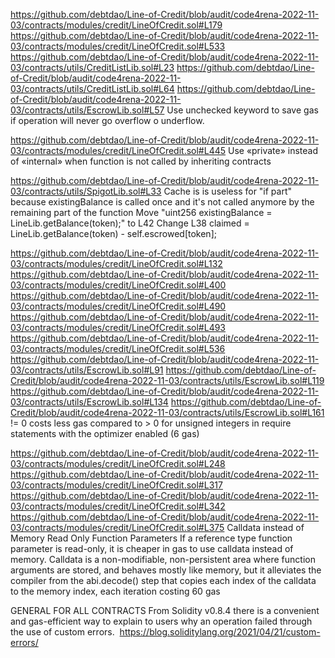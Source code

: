 https://github.com/debtdao/Line-of-Credit/blob/audit/code4rena-2022-11-03/contracts/modules/credit/LineOfCredit.sol#L179
https://github.com/debtdao/Line-of-Credit/blob/audit/code4rena-2022-11-03/contracts/modules/credit/LineOfCredit.sol#L533
https://github.com/debtdao/Line-of-Credit/blob/audit/code4rena-2022-11-03/contracts/utils/CreditListLib.sol#L23
https://github.com/debtdao/Line-of-Credit/blob/audit/code4rena-2022-11-03/contracts/utils/CreditListLib.sol#L64
https://github.com/debtdao/Line-of-Credit/blob/audit/code4rena-2022-11-03/contracts/utils/EscrowLib.sol#L57
Use unchecked keyword to save gas if operation will never go overflow o underflow. 

https://github.com/debtdao/Line-of-Credit/blob/audit/code4rena-2022-11-03/contracts/modules/credit/LineOfCredit.sol#L445
Use «private» instead of «internal»  when function is not called by inheriting contracts

https://github.com/debtdao/Line-of-Credit/blob/audit/code4rena-2022-11-03/contracts/utils/SpigotLib.sol#L33
Cache is is useless for "if part" because existingBalance is called once and it's not called anymore by the remaining part of the function
Move "uint256 existingBalance = LineLib.getBalance(token);" to L42 
Change L38 claimed = LineLib.getBalance(token) - self.escrowed[token];

https://github.com/debtdao/Line-of-Credit/blob/audit/code4rena-2022-11-03/contracts/modules/credit/LineOfCredit.sol#L132
https://github.com/debtdao/Line-of-Credit/blob/audit/code4rena-2022-11-03/contracts/modules/credit/LineOfCredit.sol#L400
https://github.com/debtdao/Line-of-Credit/blob/audit/code4rena-2022-11-03/contracts/modules/credit/LineOfCredit.sol#L490
https://github.com/debtdao/Line-of-Credit/blob/audit/code4rena-2022-11-03/contracts/modules/credit/LineOfCredit.sol#L493
https://github.com/debtdao/Line-of-Credit/blob/audit/code4rena-2022-11-03/contracts/modules/credit/LineOfCredit.sol#L536
https://github.com/debtdao/Line-of-Credit/blob/audit/code4rena-2022-11-03/contracts/utils/EscrowLib.sol#L91
https://github.com/debtdao/Line-of-Credit/blob/audit/code4rena-2022-11-03/contracts/utils/EscrowLib.sol#L119
https://github.com/debtdao/Line-of-Credit/blob/audit/code4rena-2022-11-03/contracts/utils/EscrowLib.sol#L134
https://github.com/debtdao/Line-of-Credit/blob/audit/code4rena-2022-11-03/contracts/utils/EscrowLib.sol#L161
!= 0 costs less gas compared to > 0 for unsigned integers in require statements with the optimizer enabled (6 gas)


https://github.com/debtdao/Line-of-Credit/blob/audit/code4rena-2022-11-03/contracts/modules/credit/LineOfCredit.sol#L248
https://github.com/debtdao/Line-of-Credit/blob/audit/code4rena-2022-11-03/contracts/modules/credit/LineOfCredit.sol#L317
https://github.com/debtdao/Line-of-Credit/blob/audit/code4rena-2022-11-03/contracts/modules/credit/LineOfCredit.sol#L342
https://github.com/debtdao/Line-of-Credit/blob/audit/code4rena-2022-11-03/contracts/modules/credit/LineOfCredit.sol#L375
Calldata instead of Memory Read Only Function Parameters 
If a reference type function parameter is read-only, it is cheaper in gas to use calldata instead of memory. 
Calldata is a non-modifiable, non-persistent area where function arguments are stored, and behaves mostly like memory, but it alleviates the compiler from the abi.decode() step that copies each index of the calldata to the memory index, each iteration costing 60 gas

GENERAL FOR ALL CONTRACTS
From Solidity v0.8.4 there is a convenient and gas-efficient way to explain to users why an operation failed through the use of custom errors. 
https://blog.soliditylang.org/2021/04/21/custom-errors/ 